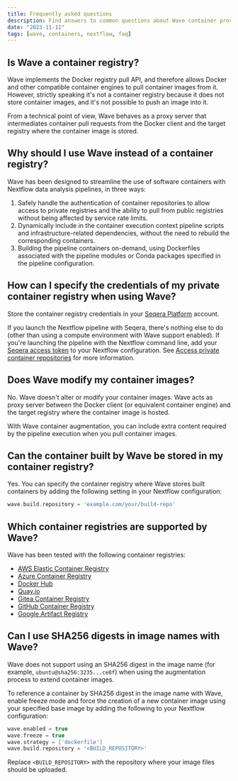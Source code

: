 ```yaml
---
title: Frequently asked questions
description: Find answers to common questions about Wave container provisioning
date: "2023-11-11"
tags: [wave, containers, nextflow, faq]
---
```


## Is Wave a container registry?

Wave implements the Docker registry pull API, and therefore allows Docker and other compatible container engines to pull container images from it. However, strictly speaking it's not a container registry because it does not store container images, and it's not possible to push an image into it.

From a technical point of view, Wave behaves as a proxy server that intermediates container pull requests from the Docker client and the target registry where the container image is stored.

## Why should I use Wave instead of a container registry?

Wave has been designed to streamline the use of software containers with Nextflow data analysis pipelines, in three ways:

1. Safely handle the authentication of container repositories to allow access to private registries and the ability to pull from public registries without being affected by service rate limits.
2. Dynamically include in the container execution context pipeline scripts and infrastructure-related dependencies, without the need to rebuild the corresponding containers.
3. Building the pipeline containers on-demand, using Dockerfiles associated with the pipeline modules or Conda packages specified in the pipeline configuration.

## How can I specify the credentials of my private container registry when using Wave?

Store the container registry credentials in your [Seqera Platform](https://cloud.seqera.io) account.

If you launch the Nextflow pipeline with Seqera, there's nothing else to do (other than using a compute environment with Wave support enabled).
If you're launching the pipeline with the Nextflow command line, add your [Seqera access token](https://docs.seqera.io/platform/latest/api/overview#authentication) to your Nextflow configuration. See [Access private container repositories](./nextflow/use-cases.md#access-private-container-repositories) for more information.

## Does Wave modify my container images?

No. Wave doesn't alter or modify your container images. Wave acts as proxy server between the Docker client (or equivalent container engine) and the target registry where the container image is hosted.

With Wave container augmentation, you can include extra content required by the pipeline execution when you pull container images.

## Can the container built by Wave be stored in my container registry?

Yes. You can specify the container registry where Wave stores built containers by adding the following setting in your Nextflow configuration:

```groovy
wave.build.repository = 'example.com/your/build-repo'
```

## Which container registries are supported by Wave?

Wave has been tested with the following container registries:

- [AWS Elastic Container Registry](https://aws.amazon.com/ecr/)
- [Azure Container Registry](https://azure.microsoft.com/en-us/products/container-registry)
- [Docker Hub](https://hub.docker.com/)
- [Quay.io](https://quay.io/)
- [Gitea Container Registry](https://docs.gitea.io/en-us/packages/container/)
- [GitHub Container Registry](https://github.blog/2020-09-01-introducing-github-container-registry/)
- [Google Artifact Registry](https://cloud.google.com/artifact-registry)

## Can I use SHA256 digests in image names with Wave?

Wave does not support using an SHA256 digest in the image name (for example, `ubuntu@sha256:3235...ce8f`) when using the augmentation process to extend container images.

To reference a container by SHA256 digest in the image name with Wave, enable freeze mode and force the creation of a new container image using your specified base image by adding the following to your Nextflow configuration:

```groovy
wave.enabled = true
wave.freeze = true
wave.strategy = ['dockerfile']
wave.build.repository = '<BUILD_REPOSITORY>'
```

Replace `<BUILD_REPOSITORY>` with the repository where your image files should be uploaded.
